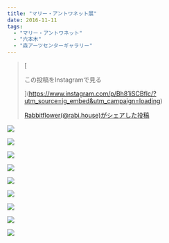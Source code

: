 ```yaml
---
title: "マリー・アントワネット展"
date: 2016-11-11
tags: 
  - "マリー・アントワネット"
  - "六本木"
  - "森アーツセンターギャラリー"
---
```


> [
> 
> この投稿をInstagramで見る
> 
> ](https://www.instagram.com/p/Bh81iSCBflc/?utm_source=ig_embed&utm_campaign=loading)
> 
> [Rabbitflower(@rabi.house)がシェアした投稿](https://www.instagram.com/p/Bh81iSCBflc/?utm_source=ig_embed&utm_campaign=loading)

<script async src="//www.instagram.com/embed.js"></script>

![](images/image-98.jpg)

![](images/image-99.jpg)

![](images/image-100.jpg)

![](images/image-101.jpg)

![](images/image-102.jpg)

![](images/image-103.jpg)

![](images/image-104.jpg)

![](images/image-105.jpg)

![](images/image-106.jpg)

